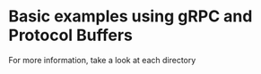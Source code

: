 # Basic examples using gRPC and Protocol Buffers

For more information, take a look at each directory
